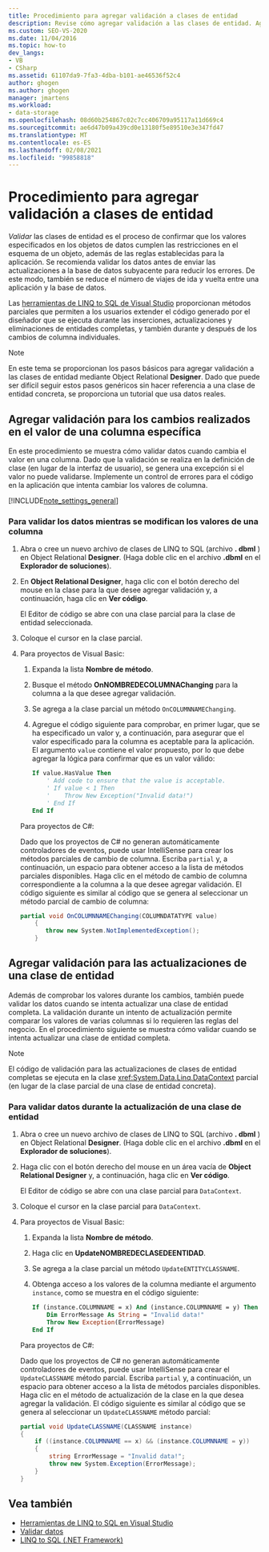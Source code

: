 ```yaml
---
title: Procedimiento para agregar validación a clases de entidad
description: Revise cómo agregar validación a las clases de entidad. Agregar validación para los cambios realizados en un valor de una columna específica. Agregar validación para las actualizaciones de una clase de entidad.
ms.custom: SEO-VS-2020
ms.date: 11/04/2016
ms.topic: how-to
dev_langs:
- VB
- CSharp
ms.assetid: 61107da9-7fa3-4dba-b101-ae46536f52c4
author: ghogen
ms.author: ghogen
manager: jmartens
ms.workload:
- data-storage
ms.openlocfilehash: 08d60b254867c02c7cc406709a95117a11d669c4
ms.sourcegitcommit: ae6d47b09a439cd0e13180f5e89510e3e347fd47
ms.translationtype: MT
ms.contentlocale: es-ES
ms.lasthandoff: 02/08/2021
ms.locfileid: "99858818"
---
```

# <a name="how-to-add-validation-to-entity-classes"></a>Procedimiento para agregar validación a clases de entidad
*Validar* las clases de entidad es el proceso de confirmar que los valores especificados en los objetos de datos cumplen las restricciones en el esquema de un objeto, además de las reglas establecidas para la aplicación. Se recomienda validar los datos antes de enviar las actualizaciones a la base de datos subyacente para reducir los errores. De este modo, también se reduce el número de viajes de ida y vuelta entre una aplicación y la base de datos.

Las [herramientas de LINQ to SQL de Visual Studio](../data-tools/linq-to-sql-tools-in-visual-studio2.md) proporcionan métodos parciales que permiten a los usuarios extender el código generado por el diseñador que se ejecuta durante las inserciones, actualizaciones y eliminaciones de entidades completas, y también durante y después de los cambios de columna individuales.

> [!NOTE]
> En este tema se proporcionan los pasos básicos para agregar validación a las clases de entidad mediante Object Relational **Designer**. Dado que puede ser difícil seguir estos pasos genéricos sin hacer referencia a una clase de entidad concreta, se proporciona un tutorial que usa datos reales.

## <a name="add-validation-for-changes-to-the-value-in-a-specific-column"></a>Agregar validación para los cambios realizados en el valor de una columna específica
En este procedimiento se muestra cómo validar datos cuando cambia el valor en una columna. Dado que la validación se realiza en la definición de clase (en lugar de la interfaz de usuario), se genera una excepción si el valor no puede validarse. Implemente un control de errores para el código en la aplicación que intenta cambiar los valores de columna.

[!INCLUDE[note_settings_general](../data-tools/includes/note_settings_general_md.md)]

### <a name="to-validate-data-during-a-columns-value-change"></a>Para validar los datos mientras se modifican los valores de una columna

1. Abra o cree un nuevo archivo de clases de LINQ to SQL (archivo **. dbml** ) en Object Relational **Designer**. (Haga doble clic en el archivo **.dbml** en el **Explorador de soluciones**).

2. En **Object Relational Designer**, haga clic con el botón derecho del mouse en la clase para la que desee agregar validación y, a continuación, haga clic en **Ver código**.

     El Editor de código se abre con una clase parcial para la clase de entidad seleccionada.

3. Coloque el cursor en la clase parcial.

4. Para proyectos de Visual Basic:

    1. Expanda la lista **Nombre de método**.

    2. Busque el método **OnNOMBREDECOLUMNAChanging** para la columna a la que desee agregar validación.

    3. Se agrega a la clase parcial un método `OnCOLUMNNAMEChanging`.

    4. Agregue el código siguiente para comprobar, en primer lugar, que se ha especificado un valor y, a continuación, para asegurar que el valor especificado para la columna es aceptable para la aplicación. El argumento `value` contiene el valor propuesto, por lo que debe agregar la lógica para confirmar que es un valor válido:

        ```vb
        If value.HasValue Then
            ' Add code to ensure that the value is acceptable.
            ' If value < 1 Then
            '    Throw New Exception("Invalid data!")
            ' End If
        End If
        ```

    Para proyectos de C#:

    Dado que los proyectos de C# no generan automáticamente controladores de eventos, puede usar IntelliSense para crear los métodos parciales de cambio de columna. Escriba `partial` y, a continuación, un espacio para obtener acceso a la lista de métodos parciales disponibles. Haga clic en el método de cambio de columna correspondiente a la columna a la que desee agregar validación. El código siguiente es similar al código que se genera al seleccionar un método parcial de cambio de columna:

    ```csharp
    partial void OnCOLUMNNAMEChanging(COLUMNDATATYPE value)
        {
           throw new System.NotImplementedException();
        }
    ```

## <a name="add-validation-for-updates-to-an-entity-class"></a>Agregar validación para las actualizaciones de una clase de entidad
Además de comprobar los valores durante los cambios, también puede validar los datos cuando se intenta actualizar una clase de entidad completa. La validación durante un intento de actualización permite comparar los valores de varias columnas si lo requieren las reglas del negocio. En el procedimiento siguiente se muestra cómo validar cuando se intenta actualizar una clase de entidad completa.

> [!NOTE]
> El código de validación para las actualizaciones de clases de entidad completas se ejecuta en la clase <xref:System.Data.Linq.DataContext> parcial (en lugar de la clase parcial de una clase de entidad concreta).

### <a name="to-validate-data-during-an-update-to-an-entity-class"></a>Para validar datos durante la actualización de una clase de entidad

1. Abra o cree un nuevo archivo de clases de LINQ to SQL (archivo **. dbml** ) en Object Relational **Designer**. (Haga doble clic en el archivo **.dbml** en el **Explorador de soluciones**).

2. Haga clic con el botón derecho del mouse en un área vacía de **Object Relational Designer** y, a continuación, haga clic en **Ver código**.

     El Editor de código se abre con una clase parcial para `DataContext`.

3. Coloque el cursor en la clase parcial para `DataContext`.

4. Para proyectos de Visual Basic:

    1. Expanda la lista **Nombre de método**.

    2. Haga clic en **UpdateNOMBREDECLASEDEENTIDAD**.

    3. Se agrega a la clase parcial un método `UpdateENTITYCLASSNAME`.

    4. Obtenga acceso a los valores de la columna mediante el argumento `instance`, como se muestra en el código siguiente:

        ```vb
        If (instance.COLUMNNAME = x) And (instance.COLUMNNAME = y) Then
            Dim ErrorMessage As String = "Invalid data!"
            Throw New Exception(ErrorMessage)
        End If
        ```

    Para proyectos de C#:

    Dado que los proyectos de C# no generan automáticamente controladores de eventos, puede usar IntelliSense para crear el `UpdateCLASSNAME` método parcial. Escriba `partial` y, a continuación, un espacio para obtener acceso a la lista de métodos parciales disponibles. Haga clic en el método de actualización de la clase en la que desea agregar la validación. El código siguiente es similar al código que se genera al seleccionar un `UpdateCLASSNAME` método parcial:

    ```csharp
    partial void UpdateCLASSNAME(CLASSNAME instance)
    {
        if ((instance.COLUMNNAME == x) && (instance.COLUMNNAME = y))
        {
            string ErrorMessage = "Invalid data!";
            throw new System.Exception(ErrorMessage);
        }
    }
    ```

## <a name="see-also"></a>Vea también

- [Herramientas de LINQ to SQL en Visual Studio](../data-tools/linq-to-sql-tools-in-visual-studio2.md)
- [Validar datos](../data-tools/validate-data-in-datasets.md)
- [LINQ to SQL (.NET Framework)](/dotnet/framework/data/adonet/sql/linq/index)
